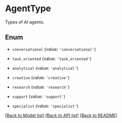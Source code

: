 # AgentType

Types of AI agents.

## Enum

* `conversational` (value: `'conversational'`)

* `task_oriented` (value: `'task_oriented'`)

* `analytical` (value: `'analytical'`)

* `creative` (value: `'creative'`)

* `research` (value: `'research'`)

* `support` (value: `'support'`)

* `specialist` (value: `'specialist'`)

[[Back to Model list]](../README.md#documentation-for-models) [[Back to API list]](../README.md#documentation-for-api-endpoints) [[Back to README]](../README.md)
